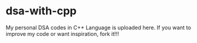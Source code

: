 # dsa-with-cpp
My personal DSA codes in C++ Language is uploaded here.
If you want to improve my code or want inspiration, fork it!!!
